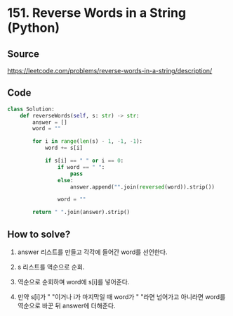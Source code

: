 # 151. Reverse Words in a String (Python)

## Source

https://leetcode.com/problems/reverse-words-in-a-string/description/

## Code

```python
class Solution:
    def reverseWords(self, s: str) -> str:
        answer = []
        word = ""

        for i in range(len(s) - 1, -1, -1):
            word += s[i]

            if s[i] == " " or i == 0:
                if word == " ":
                    pass
                else:
                    answer.append("".join(reversed(word)).strip())

                word = ""

        return " ".join(answer).strip()
```

## How to solve?

1. answer 리스트를 만들고 각각에 들어간 word를 선언한다.

2. s 리스트를 역순으로 순회.

3. 역순으로 순회하며 word에 s[i]를 넣어준다.

4. 만약 s[i]가 " "이거나 i가 마지막일 때 word가 " "라면 넘어가고 아니라면 word를 역순으로 바꾼 뒤 answer에 더해준다.
